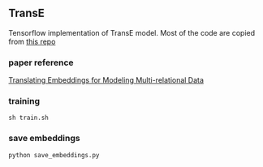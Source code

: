 ## TransE

Tensorflow implementation of TransE model. Most of the code are copied from [this repo](https://github.com/ZichaoHuang/TransE)

### paper reference
[Translating Embeddings for Modeling Multi-relational Data](https://www.utc.fr/~bordesan/dokuwiki/_media/en/transe_nips13.pdf)

### training
```
sh train.sh
```

### save embeddings
```
python save_embeddings.py